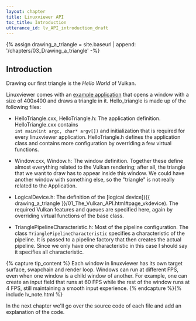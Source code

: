 ```yaml
---
layout: chapter
title: Linuxviewer API
toc_title: Introduction
utterance_id: lv_API_introduction_draft
---
```

{% assign drawing_a_triangle = site.baseurl | append: '/chapters/03_Drawing_a_triangle' -%}

## Introduction ##

Drawing our first triangle is the *Hello World* of Vulkan.

Linuxviewer comes with an [example application](https://github.com/CarloWood/linuxviewer-examples/tree/hello_triangle/hello_triangle)
that opens a window with a size of 400x400 and draws a triangle in it.
<span class="command">Hello_triangle</span> is made up of the following files:

* <span class="command">HelloTriangle.cxx, HelloTriangle.h</span>:
The application definition. <span class="command">HelloTriangle.cxx</span> contains<br>`int main(int argc, char* argv[])`
and initialization that is required for every linuxviewer application. <span class="command">HelloTriangle.h</span> defines
the application class and contains more configuration by overriding a few virtual functions.

* <span class="command">Window.cxx, Window.h</span>: The window definition.
Together these define almost everything related to the Vulkan rendering; after all, the triangle that we want
to draw has to appear inside this window. We could have another window with something else, so the "triangle"
is not really related to the Application.

* <span class="command">LogicalDevice.h</span>: The definition of the
[logical device]({{ drawing_a_triangle }}/01_The_Vulkan_API.html#page_vkdevice).
The required Vulkan features and queues are specified here, again by overriding virtual functions of the base class.

* <span class="command">TrianglePipelineCharacteristic.h</span>: Most of the pipeline configuration.
The class `TrianglePipelineCharacteristic` specifies a characteristic of the pipeline. It is passed
to a pipeline factory that then creates the actual pipeline. Since we only have one characteristic
in this case I should say it specifies all characteristic.

{% capture tip_content %}
Each window in linuxviewer has its own target surface, swapchain and render loop.
Windows can run at different FPS, even when one window is a child window of another.
For example, one can create an input field that runs at 60 FPS while the rest
of the window runs at 4 FPS, still maintaining a smooth input experience.
{% endcapture %}{% include lv_note.html %}

In the next chapter we'll go over the source code of each file and add an explanation of the code.
